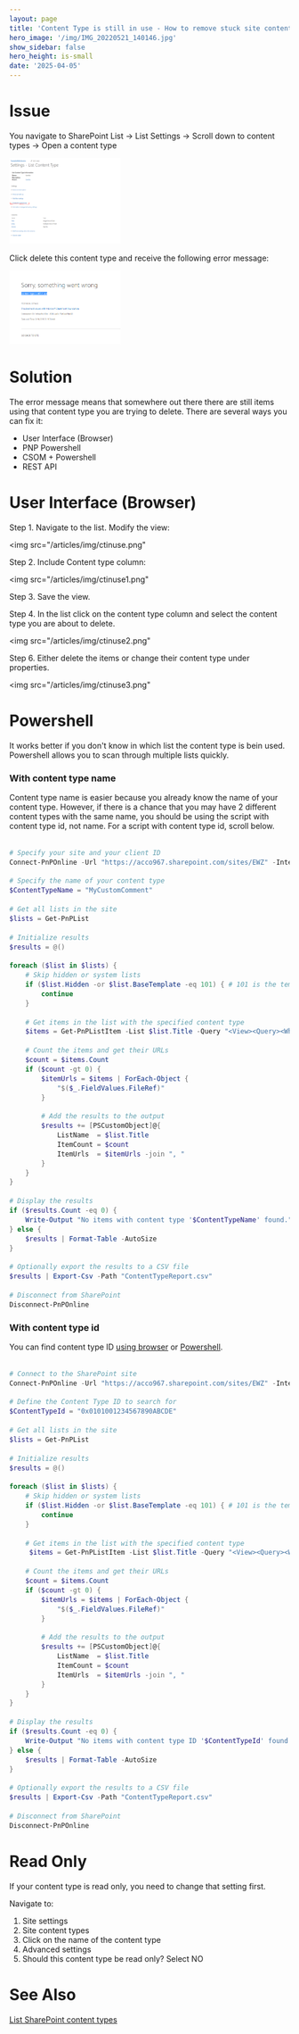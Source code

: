 ```yaml
---
layout: page
title: 'Content Type is still in use - How to remove stuck site content type'
hero_image: '/img/IMG_20220521_140146.jpg'
show_sidebar: false
hero_height: is-small
date: '2025-04-05'
---
```


# Issue 


You navigate to SharePoint List -> List Settings -> Scroll down to content types -> Open a content type

<img src="/articles/img/ctremove0.png" width="200">


Click delete this content type and receive the following error message:

<img src="/articles/img/ctremove.png" width="200">


# Solution


The error message means that somewhere out there there are still items using that content type you are trying to delete. There are several ways you can fix it:

* User Interface (Browser)
* PNP Powershell
* CSOM + Powershell
* REST API



<h1>User Interface (Browser)</h1>

Step 1. Navigate to the list. Modify the view:

 <img src="/articles/img/ctinuse.png"

Step 2. Include Content type column:

 <img src="/articles/img/ctinuse1.png"

Step 3. Save the view.

Step 4. In the list click on the content type column and select the content type you are about to delete.

 
 <img src="/articles/img/ctinuse2.png"


Step 6. Either delete the items or change their content type under properties.

  <img src="/articles/img/ctinuse3.png"

 


# Powershell

It works better if you don't know in which list the content type is bein used. Powershell allows you to scan through multiple lists quickly.

### With content type name 
Content type name is easier because you already know the name of your content type. However, if there is a chance that you may have 2 different content types with the same name, you should be using the script with content type id, not name. For a script with content type id, scroll below.


```powershell

# Specify your site and your client ID
Connect-PnPOnline -Url "https://acco967.sharepoint.com/sites/EWZ" -Interactive  -ClientId 00000000-4ead-4642-93a9-0000000000    

# Specify the name of your content type
$ContentTypeName = "MyCustomComment"   

# Get all lists in the site
$lists = Get-PnPList

# Initialize results
$results = @()

foreach ($list in $lists) {
    # Skip hidden or system lists
    if ($list.Hidden -or $list.BaseTemplate -eq 101) { # 101 is the template ID for document libraries
        continue
    }

    # Get items in the list with the specified content type
    $items = Get-PnPListItem -List $list.Title -Query "<View><Query><Where><Eq><FieldRef Name='ContentType' /><Value Type='Computed'>$ContentTypeName</Value></Eq></Where></Query></View>" -PageSize 1000

    # Count the items and get their URLs
    $count = $items.Count
    if ($count -gt 0) {
        $itemUrls = $items | ForEach-Object {
            "$($_.FieldValues.FileRef)"
        }

        # Add the results to the output
        $results += [PSCustomObject]@{
            ListName  = $list.Title
            ItemCount = $count
            ItemUrls  = $itemUrls -join ", "
        }
    }
}

# Display the results
if ($results.Count -eq 0) {
    Write-Output "No items with content type '$ContentTypeName' found."
} else {
    $results | Format-Table -AutoSize
}

# Optionally export the results to a CSV file
$results | Export-Csv -Path "ContentTypeReport.csv" 

# Disconnect from SharePoint
Disconnect-PnPOnline


```





### With content type id

You can find content type ID [using browser](https://powershellscripts.github.io/articles/en/SharePointOnline/findctid/) or [Powershell](https://powershellscripts.github.io/articles/en/SharePointOnline/findctIDPS/).



```powershell

# Connect to the SharePoint site
Connect-PnPOnline -Url "https://acco967.sharepoint.com/sites/EWZ" -Interactive  -ClientId 00000000-4ead-4642-93a9-0000000000    # Specify your site and your client ID

# Define the Content Type ID to search for
$ContentTypeId = "0x0101001234567890ABCDE"

# Get all lists in the site
$lists = Get-PnPList

# Initialize results
$results = @()

foreach ($list in $lists) {
    # Skip hidden or system lists
    if ($list.Hidden -or $list.BaseTemplate -eq 101) { # 101 is the template ID for document libraries
        continue
    }

    # Get items in the list with the specified content type
     $items = Get-PnPListItem -List $list.Title -Query "<View><Query><Where><BeginsWith><FieldRef Name='ContentTypeId' /><Value Type='Text'>$ContentTypeId</Value></BeginsWith></Where></Query></View>" -PageSize 1000

    # Count the items and get their URLs
    $count = $items.Count
    if ($count -gt 0) {
        $itemUrls = $items | ForEach-Object {
            "$($_.FieldValues.FileRef)"
        }

        # Add the results to the output
        $results += [PSCustomObject]@{
            ListName  = $list.Title
            ItemCount = $count
            ItemUrls  = $itemUrls -join ", "
        }
    }
}

# Display the results
if ($results.Count -eq 0) {
    Write-Output "No items with content type ID '$ContentTypeId' found."
} else {
    $results | Format-Table -AutoSize
}

# Optionally export the results to a CSV file
$results | Export-Csv -Path "ContentTypeReport.csv" 

# Disconnect from SharePoint
Disconnect-PnPOnline


```


# Read Only

If your content type is read only, you need to change that setting first.

Navigate to:

1. Site settings
2. Site content types
3. Click on the name of the content type
4. Advanced settings
5. Should this content type be read only? Select NO


# See Also

[List SharePoint content types](https://powershellscripts.github.io/articles/en/spo/ctget/)